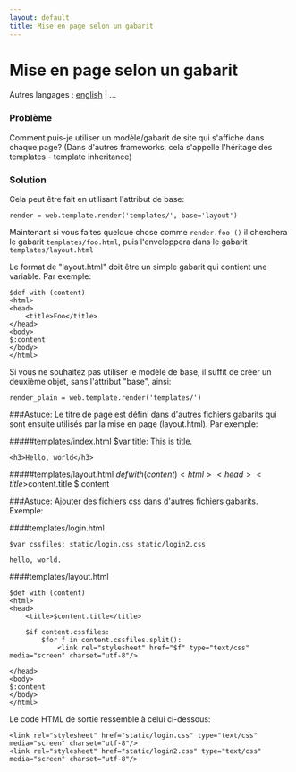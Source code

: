 ```yaml
---
layout: default
title: Mise en page selon un gabarit
---
```


# Mise en page selon un gabarit

Autres langages : [english](/../layout_template) | ...



### Problème


Comment puis-je utiliser un modèle/gabarit de site qui s'affiche dans chaque page? (Dans d'autres frameworks, cela s'appelle l'héritage des templates - template inheritance)

### Solution


Cela peut être fait en utilisant l'attribut de base:

    render = web.template.render('templates/', base='layout')


Maintenant si vous faites quelque chose comme `render.foo ()` il cherchera le gabarit `templates/foo.html`, puis l'enveloppera dans le gabarit `templates/layout.html`



Le format de "layout.html" doit être un simple gabarit qui contient une variable. Par exemple:

    $def with (content)
    <html>
    <head>
        <title>Foo</title>
    </head>
    <body>
    $:content
    </body>
    </html>


Si vous ne souhaitez pas utiliser le modèle de base, il suffit de créer un deuxième objet, sans l'attribut "base", ainsi:

    render_plain = web.template.render('templates/')

###Astuce: Le titre de page est défini dans d'autres fichiers gabarits qui sont ensuite utilisés par la mise en page (layout.html). Par exemple:

#####templates/index.html
    $var title: This is title.

    <h3>Hello, world</h3>

#####templates/layout.html
    $def with (content)
    <html>
    <head>
        <title>$content.title</title>
    </head>
    <body>
    $:content
    </body>
    </html>


###Astuce: Ajouter des fichiers css dans d'autres fichiers gabarits. Exemple:

####templates/login.html

    $var cssfiles: static/login.css static/login2.css

    hello, world.

####templates/layout.html

    $def with (content)
    <html>
    <head>
        <title>$content.title</title>

        $if content.cssfiles:
            $for f in content.cssfiles.split():
                <link rel="stylesheet" href="$f" type="text/css" media="screen" charset="utf-8"/>

    </head>
    <body>
    $:content
    </body>
    </html>

Le code HTML de sortie ressemble à celui ci-dessous:

    <link rel="stylesheet" href="static/login.css" type="text/css" media="screen" charset="utf-8"/>
    <link rel="stylesheet" href="static/login2.css" type="text/css" media="screen" charset="utf-8"/>
